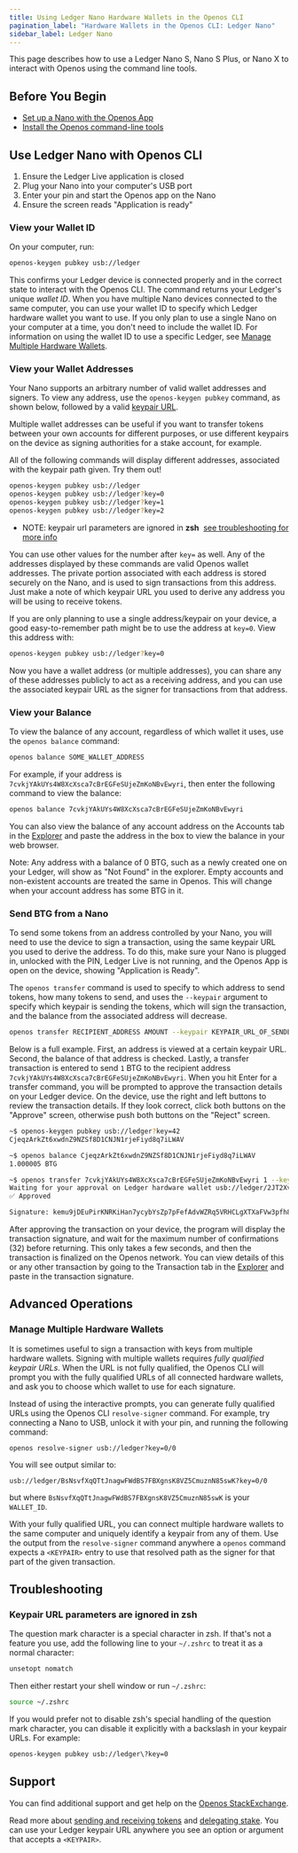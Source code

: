 ```yaml
---
title: Using Ledger Nano Hardware Wallets in the Openos CLI
pagination_label: "Hardware Wallets in the Openos CLI: Ledger Nano"
sidebar_label: Ledger Nano
---
```


This page describes how to use a Ledger Nano S, Nano S Plus, or Nano X to
interact with Openos using the command line tools.

## Before You Begin

- [Set up a Nano with the Openos App](https://support.ledger.com/hc/en-us/articles/360016265659-Openos-BTG-?docs=true)
- [Install the Openos command-line tools](../../install.md)

## Use Ledger Nano with Openos CLI

1. Ensure the Ledger Live application is closed
2. Plug your Nano into your computer's USB port
3. Enter your pin and start the Openos app on the Nano
4. Ensure the screen reads "Application is ready"

### View your Wallet ID

On your computer, run:

```bash
openos-keygen pubkey usb://ledger
```

This confirms your Ledger device is connected properly and in the correct state
to interact with the Openos CLI. The command returns your Ledger's unique
_wallet ID_. When you have multiple Nano devices connected to the same computer,
you can use your wallet ID to specify which Ledger hardware wallet you want to
use. If you only plan to use a single Nano on your computer at a time, you don't
need to include the wallet ID. For information on using the wallet ID to use a
specific Ledger, see
[Manage Multiple Hardware Wallets](#manage-multiple-hardware-wallets).

### View your Wallet Addresses

Your Nano supports an arbitrary number of valid wallet addresses and signers. To
view any address, use the `openos-keygen pubkey` command, as shown below,
followed by a valid [keypair URL](./index.md#specify-a-keypair-url).

Multiple wallet addresses can be useful if you want to transfer tokens between
your own accounts for different purposes, or use different keypairs on the
device as signing authorities for a stake account, for example.

All of the following commands will display different addresses, associated with
the keypair path given. Try them out!

```bash
openos-keygen pubkey usb://ledger
openos-keygen pubkey usb://ledger?key=0
openos-keygen pubkey usb://ledger?key=1
openos-keygen pubkey usb://ledger?key=2
```

- NOTE: keypair url parameters are ignored in **zsh**
  &nbsp;[see troubleshooting for more info](#troubleshooting)

You can use other values for the number after `key=` as well. Any of the
addresses displayed by these commands are valid Openos wallet addresses. The
private portion associated with each address is stored securely on the Nano, and
is used to sign transactions from this address. Just make a note of which
keypair URL you used to derive any address you will be using to receive tokens.

If you are only planning to use a single address/keypair on your device, a good
easy-to-remember path might be to use the address at `key=0`. View this address
with:

```bash
openos-keygen pubkey usb://ledger?key=0
```

Now you have a wallet address (or multiple addresses), you can share any of
these addresses publicly to act as a receiving address, and you can use the
associated keypair URL as the signer for transactions from that address.

### View your Balance

To view the balance of any account, regardless of which wallet it uses, use the
`openos balance` command:

```bash
openos balance SOME_WALLET_ADDRESS
```

For example, if your address is `7cvkjYAkUYs4W8XcXsca7cBrEGFeSUjeZmKoNBvEwyri`,
then enter the following command to view the balance:

```bash
openos balance 7cvkjYAkUYs4W8XcXsca7cBrEGFeSUjeZmKoNBvEwyri
```

You can also view the balance of any account address on the Accounts tab in the
[Explorer](https://scan.openverse.network/) and paste the address in the
box to view the balance in your web browser.

Note: Any address with a balance of 0 BTG, such as a newly created one on your
Ledger, will show as "Not Found" in the explorer. Empty accounts and
non-existent accounts are treated the same in Openos. This will change when your
account address has some BTG in it.

### Send BTG from a Nano

To send some tokens from an address controlled by your Nano, you will need to
use the device to sign a transaction, using the same keypair URL you used to
derive the address. To do this, make sure your Nano is plugged in, unlocked with
the PIN, Ledger Live is not running, and the Openos App is open on the device,
showing "Application is Ready".

The `openos transfer` command is used to specify to which address to send
tokens, how many tokens to send, and uses the `--keypair` argument to specify
which keypair is sending the tokens, which will sign the transaction, and the
balance from the associated address will decrease.

```bash
openos transfer RECIPIENT_ADDRESS AMOUNT --keypair KEYPAIR_URL_OF_SENDER
```

Below is a full example. First, an address is viewed at a certain keypair URL.
Second, the balance of that address is checked. Lastly, a transfer transaction
is entered to send `1` BTG to the recipient address
`7cvkjYAkUYs4W8XcXsca7cBrEGFeSUjeZmKoNBvEwyri`. When you hit Enter for a
transfer command, you will be prompted to approve the transaction details on
your Ledger device. On the device, use the right and left buttons to review the
transaction details. If they look correct, click both buttons on the "Approve"
screen, otherwise push both buttons on the "Reject" screen.

```bash
~$ openos-keygen pubkey usb://ledger?key=42
CjeqzArkZt6xwdnZ9NZSf8D1CNJN1rjeFiyd8q7iLWAV

~$ openos balance CjeqzArkZt6xwdnZ9NZSf8D1CNJN1rjeFiyd8q7iLWAV
1.000005 BTG

~$ openos transfer 7cvkjYAkUYs4W8XcXsca7cBrEGFeSUjeZmKoNBvEwyri 1 --keypair usb://ledger?key=42
Waiting for your approval on Ledger hardware wallet usb://ledger/2JT2Xvy6T8hSmT8g6WdeDbHUgoeGdj6bE2VueCZUJmyN
✅ Approved

Signature: kemu9jDEuPirKNRKiHan7ycybYsZp7pFefAdvWZRq5VRHCLgXTXaFVw3pfh87MQcWX4kQY4TjSBmESrwMApom1V
```

After approving the transaction on your device, the program will display the
transaction signature, and wait for the maximum number of confirmations (32)
before returning. This only takes a few seconds, and then the transaction is
finalized on the Openos network. You can view details of this or any other
transaction by going to the Transaction tab in the
[Explorer](https://explorer.openverse.network//transactions) and paste in the
transaction signature.

## Advanced Operations

### Manage Multiple Hardware Wallets

It is sometimes useful to sign a transaction with keys from multiple hardware
wallets. Signing with multiple wallets requires _fully qualified keypair URLs_.
When the URL is not fully qualified, the Openos CLI will prompt you with the
fully qualified URLs of all connected hardware wallets, and ask you to choose
which wallet to use for each signature.

Instead of using the interactive prompts, you can generate fully qualified URLs
using the Openos CLI `resolve-signer` command. For example, try connecting a
Nano to USB, unlock it with your pin, and running the following command:

```text
openos resolve-signer usb://ledger?key=0/0
```

You will see output similar to:

```text
usb://ledger/BsNsvfXqQTtJnagwFWdBS7FBXgnsK8VZ5CmuznN85swK?key=0/0
```

but where `BsNsvfXqQTtJnagwFWdBS7FBXgnsK8VZ5CmuznN85swK` is your `WALLET_ID`.

With your fully qualified URL, you can connect multiple hardware wallets to the
same computer and uniquely identify a keypair from any of them. Use the output
from the `resolve-signer` command anywhere a `openos` command expects a
`<KEYPAIR>` entry to use that resolved path as the signer for that part of the
given transaction.

## Troubleshooting

### Keypair URL parameters are ignored in zsh

The question mark character is a special character in zsh. If that's not a
feature you use, add the following line to your `~/.zshrc` to treat it as a
normal character:

```bash
unsetopt nomatch
```

Then either restart your shell window or run `~/.zshrc`:

```bash
source ~/.zshrc
```

If you would prefer not to disable zsh's special handling of the question mark
character, you can disable it explicitly with a backslash in your keypair URLs.
For example:

```bash
openos-keygen pubkey usb://ledger\?key=0
```

## Support

You can find additional support and get help on the
[Openos StackExchange](https://openos.stackexchange.com).

Read more about [sending and receiving tokens](../../examples/transfer-tokens.md) and
[delegating stake](../../examples/delegate-stake.md). You can use your Ledger keypair
URL anywhere you see an option or argument that accepts a `<KEYPAIR>`.
